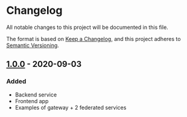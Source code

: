 # Changelog
All notable changes to this project will be documented in this file.

The format is based on [Keep a Changelog](https://keepachangelog.com/en/1.0.0/),
and this project adheres to [Semantic Versioning](https://semver.org/spec/v2.0.0.html).

## [1.0.0] - 2020-09-03
### Added
- Backend service
- Frontend app
- Examples of gateway + 2 federated services

[Unreleased]: https://github.com/pipedrive/graphql-schema-registry/compare/v1.0.0...HEAD
[1.0.0]: https://github.com/pipedrive/graphql-schema-registry/compare/v1.0.0...v1.0.0
